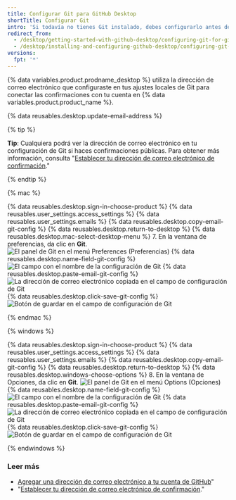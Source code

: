 ```yaml
---
title: Configurar Git para GitHub Desktop
shortTitle: Configurar Git
intro: 'Si todavía no tienes Git instalado, debes configurarlo antes de usar GitHub Desktop.'
redirect_from:
  - /desktop/getting-started-with-github-desktop/configuring-git-for-github-desktop
  - /desktop/installing-and-configuring-github-desktop/configuring-git-for-github-desktop
versions:
  fpt: '*'
---
```

{% data variables.product.prodname_desktop %} utiliza la dirección de correo electrónico que configuraste en tus ajustes locales de Git para conectar las confirmaciones con tu cuenta en {% data variables.product.product_name %}.

{% data reusables.desktop.update-email-address %}

{% tip %}

**Tip**: Cualquiera podrá ver la dirección de correo electrónico en tu configuración de Git si haces confirmaciones públicas. Para obtener más información, consulta "[Establecer tu dirección de correo electrónico de confirmación](/articles/setting-your-commit-email-address)."

{% endtip %}

{% mac %}

{% data reusables.desktop.sign-in-choose-product %}
{% data reusables.user_settings.access_settings %}
{% data reusables.user_settings.emails %}
{% data reusables.desktop.copy-email-git-config %}
{% data reusables.desktop.return-to-desktop %}
{% data reusables.desktop.mac-select-desktop-menu %}
7. En la ventana de preferencias, da clic en **Git**. ![El panel de Git en el menú Preferences (Preferencias)](/assets/images/help/desktop/mac-select-git-pane.png)
{% data reusables.desktop.name-field-git-config %}
  ![El campo con el nombre de la configuración de Git](/assets/images/help/desktop/mac-name-git-config.png)
{% data reusables.desktop.paste-email-git-config %}
  ![La dirección de correo electrónico copiada en el campo de configuración de Git](/assets/images/help/desktop/mac-email-git-config.png)
{% data reusables.desktop.click-save-git-config %}
  ![Botón de guardar en el campo de configuración de Git](/assets/images/help/desktop/mac-save-git-config.png)

{% endmac %}

{% windows %}

{% data reusables.desktop.sign-in-choose-product %}
{% data reusables.user_settings.access_settings %}
{% data reusables.user_settings.emails %}
{% data reusables.desktop.copy-email-git-config %}
{% data reusables.desktop.return-to-desktop %}
{% data reusables.desktop.windows-choose-options %}
8. En la ventana de Opciones, da clic en **Git**. ![El panel de Git en el menú Options (Opciones)](/assets/images/help/desktop/windows-select-git-pane.png)
{% data reusables.desktop.name-field-git-config %}
  ![El campo con el nombre de la configuración de Git](/assets/images/help/desktop/windows-name-git-config.png)
{% data reusables.desktop.paste-email-git-config %}
  ![La dirección de correo electrónico copiada en el campo de configuración de Git](/assets/images/help/desktop/windows-email-git-config.png)
{% data reusables.desktop.click-save-git-config %}
  ![Botón de guardar en el campo de configuración de Git](/assets/images/help/desktop/windows-save-git-config.png)

{% endwindows %}

### Leer más

- [Agregar una dirección de correo electrónico a tu cuenta de GitHub](/articles/adding-an-email-address-to-your-github-account/)"
- "[Establecer tu dirección de correo electrónico de confirmación](/articles/setting-your-commit-email-address)."
